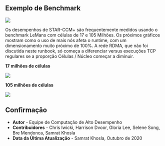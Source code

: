 ## **Exemplo de Benchmark**

![](images/lemans.png " ")

Os desempenhos de STAR-CCM+ são frequentemente medidos usando o benchmark LeMans com células de 17 e 105 Milhões. Os próximos gráficos mostram como o uso de mais nós afeta o runtime, com um dimensionamento muito próximo de 100%. A rede RDMA, que não foi discutida neste runbook, só começa a diferenciar versus execuções TCP regulares se a proporção Células / Núcleo começar a diminuir.

**17 milhões de células**

![](images/RunTime_17M.png " ")

**105 milhões de células**

![](images/Scaling_105M.png " ")

## Confirmação

*   **Autor** - Equipe de Computação de Alto Desempenho
*   **Contribuidores** - Chris Iwicki, Harrison Dvoor, Gloria Lee, Selene Song, Bre Mendonca, Samrat Khosla
*   **Data da Última Atualização** - Samrat Khosla, Outubro de 2020
